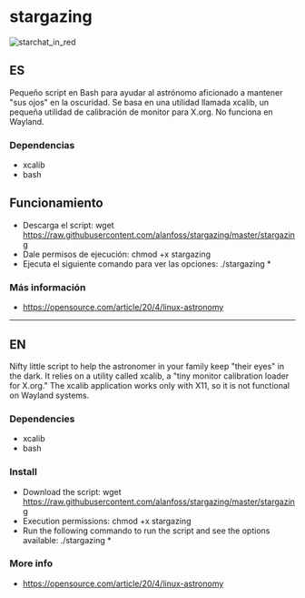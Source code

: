 # stargazing

![starchat_in_red](starchart_in_red.png)

## ES

Pequeño script en Bash para ayudar al astrónomo aficionado a mantener "sus ojos" en la oscuridad. Se basa en una utilidad llamada xcalib, un pequeña utilidad de calibración de monitor para X.org.
No funciona en Wayland.

### Dependencias
* xcalib
* bash

## Funcionamiento
* Descarga el script: wget https://raw.githubusercontent.com/alanfoss/stargazing/master/stargazing
* Dale permisos de ejecución: chmod +x stargazing
* Ejecuta el siguiente comando para ver las opciones: ./stargazing *

### Más información
* https://opensource.com/article/20/4/linux-astronomy

---

## EN

Nifty little script to help the astronomer in your family keep "their eyes" in the dark. It relies on a utility called xcalib, a "tiny monitor calibration loader for X.org."
The xcalib application works only with X11, so it is not functional on Wayland systems. 

### Dependencies
* xcalib
* bash

### Install
* Download the script: wget https://raw.githubusercontent.com/alanfoss/stargazing/master/stargazing
* Execution permissions: chmod +x stargazing
* Run the following commando to run the script and see the options available: ./stargazing *

### More info
* https://opensource.com/article/20/4/linux-astronomy
